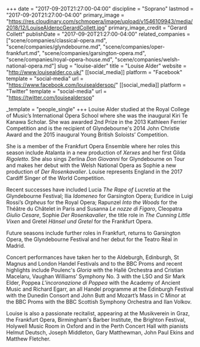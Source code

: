 +++
date = "2017-09-20T21:27:00-04:00"
discipline = "Soprano"
lastmod = "2017-09-20T21:27:00-04:00"
primary_image = "https://res.cloudinary.com/schmopera/image/upload/v1546109943/media/2018/12/LouiseAlderpcGerardCollett.jpg"
primary_image_credit = "Gerard Collett"
publishDate = "2017-09-20T21:27:00-04:00"
related_companies = ["scene/companies/classical-opera.md", "scene/companies/glyndebourne.md", "scene/companies/oper-frankfurt.md", "scene/companies/garsington-opera.md", "scene/companies/royal-opera-house.md", "scene/companies/welsh-national-opera.md"]
slug = "louise-alder"
title = "Louise Alder"
website = "http://www.louisealder.co.uk/"
[[social_media]]
platform = "Facebook"
template = "social-media"
url = "https://www.facebook.com/louisealdersop/"
[[social_media]]
platform = "Twitter"
template = "social-media"
url = "https://twitter.com/louisealdersop"

_template = "people_single"
+++
Louise Alder studied at the Royal College of Music’s International Opera School where she was the inaugural Kiri Te Kanawa Scholar.  She was awarded 2nd Prize in the 2013 Kathleen Ferrier Competition and is the recipient of Glyndebourne's 2014 John Christie Award and the 2015 inaugural Young British Soloists’ Competition.

She is a member of the Frankfurt Opera Ensemble where her roles this season include Atalanta in a new production of *Xerxes* and her first Gilda *Rigoletto*.  She also sings Zerlina *Don Giovanni* for Glyndebourne on Tour and makes her debut with the Welsh National Opera as Sophie a new production of *Der Rosenkavalier*.  Louise represents England in the 2017 Cardiff Singer of the World Competition.

Recent successes have included Lucia *The Rape of Lucretia* at the Glyndebourne Festival; Ilia *Idomeneo* for Garsington Opera; Euridice in Luigi Rossi’s *Orpheus* for the Royal Opera; Rapunzel *Into the Woods* for the Théâtre du Châtelet in Paris and Susanna *Le nozze di Figaro*, Cleopatra *Giulio Cesare*, Sophie *Der Rosenkavalier*, the title role in *The Cunning Little Vixen* and Gretel *Hänsel und Gretel* for the Frankfurt Opera.

Future seasons include further roles in Frankfurt, returns to Garsington Opera, the Glyndebourne Festival and her debut for the Teatro Réal in Madrid.

Concert performances have taken her to the Aldeburgh, Edinburgh, St Magnus and London Handel Festivals and to the BBC Proms and recent highlights include Poulenc's *Gloria* with the Hallé Orchestra and Cristian Macelaru, Vaughan Williams’ Symphony No. 3 with the LSO and Sir Mark Elder, Poppea *L'incoronazione di Poppea* with the Academy of Ancient Music and Richard Egarr, an all Handel programme at the Edinburgh Festival with the Dunedin Consort and John Butt and Mozart’s Mass in C Minor at the BBC Proms with the BBC Scottish Symphony Orchestra and Ilan Volkov.

Louise is also a passionate recitalist, appearing at the Musikverein in Graz, the Frankfurt Opera, Birmingham's Barber Institute, the Brighton Festival, Holywell Music Room in Oxford and in the Perth Concert Hall with pianists Helmut Deutsch, Joseph Middleton, Gary Matthewman, John Paul Ekins and Matthew Fletcher.